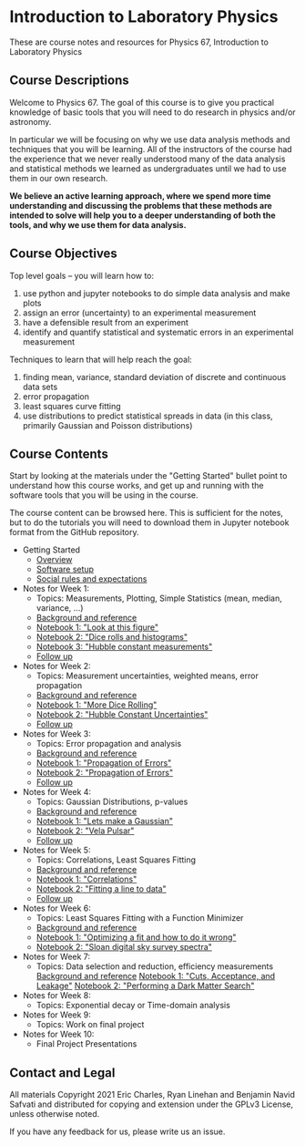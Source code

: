 # Introduction to Laboratory Physics

These are course notes and resources for Physics 67, Introduction to Laboratory Physics

## Course Descriptions

Welcome to Physics 67.   The goal of this course is to give you practical knowledge of basic tools that you will need to do research in physics and/or astronomy.

In particular we will be focusing on why we use data analysis methods and techniques that you will be learning.   All of the instructors of the course had the experience that we never really understood many of the data analysis and statistical methods we learned as undergraduates until we had to use them in our own research.

**We believe an active learning approach, where we spend more time understanding and discussing the problems that these methods are intended to solve will help you to a deeper understanding of both the tools, and why we use them for data analysis.**

## Course Objectives

Top level goals – you will learn how to:

  1. use python and jupyter notebooks to do simple data analysis and make plots
  2. assign an error (uncertainty) to an experimental measurement
  3. have a defensible result from an experiment
  4. identify and quantify statistical and systematic errors in an experimental measurement

Techniques to learn that will help reach the goal:

  1. finding mean, variance, standard deviation of discrete and continuous data sets
  2. error propagation
  3. least squares curve fitting
  4. use distributions to predict statistical spreads in data (in this class, primarily Gaussian and Poisson distributions)

## Course Contents

Start by looking at the materials under the "Getting Started" bullet
point to understand how this course works, and get up and running with
the software tools that you will be using in the course.

The course content can be browsed here.
This is sufficient for the notes, but to do the tutorials you will need to download them in Jupyter notebook format from the GitHub repository.

* Getting Started
  * [Overview](overview.md)
  * [Software setup](setup.md)
  * [Social rules and expectations](social.md)
* Notes for Week 1: 
  * Topics: Measurements, Plotting, Simple Statistics (mean, median, variance, ...)
  * [Background and reference](Week1.md)
  * [Notebook 1: "Look at this figure"](../nb/01_01_Look%20At%20This%20Figure.ipynb)
  * [Notebook 2: "Dice rolls and histograms"](../nb/01_02_Dice_Rolls_and_Histograms.ipynb)
  * [Notebook 3: "Hubble constant measurements"](../nb/01_03_Hubble_Measurements.ipynb)
  * [Follow up](Week1_after.md)
* Notes for Week 2:
  * Topics: Measurement uncertainties, weighted means, error
  propagation
  * [Background and reference](Week2.md)
  * [Notebook 1: "More Dice Rolling"](../nb/02_01_More_Dice_Rolling.ipynb)
  * [Notebook 2: "Hubble Constant Uncertainties"](../nb/02_02_Hubble_Constant_Uncertainties.ipynb)
  * [Follow up](Week2_after.md)
* Notes for Week 3:
  * Topics: Error propagation and analysis
  * [Background and reference](Week3.md)
  * [Notebook 1: "Propagation of Errors"](../nb/03_01_Propagation_of_errors.ipynb)
  * [Notebook 2: "Propagation of Errors"](../nb/03_02_More_Error_Propagation.ipynb)
  * [Follow up](Week3_after.md) 
* Notes for Week 4:
  * Topics: Gaussian Distributions, p-values
  * [Background and reference](Week4.md)
  * [Notebook 1: "Lets make a Gaussian"](../nb/04_01_Lets_Make_A_Gaussian.ipynb)
  * [Notebook 2: "Vela Pulsar"](../nb/04_02_Vela_Pulsar.ipynb)
  * [Follow up](Week4_after.md)
* Notes for Week 5:
  * Topics: Correlations, Least Squares Fitting
  * [Background and reference](Week5.md)
  * [Notebook 1: "Correlations"](../nb/05_01_Correlations.ipynb)
  * [Notebook 2: "Fitting a line to data"](../nb/05_02_Fitting_A_Line_to_Data.ipynb)
  * [Follow up](Week5_after.md)  
* Notes for Week 6:
  * Topics: Least Squares Fitting with a Function Minimizer
  * [Background and reference](Week6.md)
  * [Notebook 1: "Optimizing a fit and how to do it wrong"](../nb/06_01_Optimizing_a_fit_and_how_to_do_it_wrong.ipynb)
  * [Notebook 2: "Sloan digital sky survey spectra"](../nb/06_02_SDSS_Spectra.ipynb)
* Notes for Week 7:
  * Topics: Data selection and reduction, efficiency measurements
    [Background and reference](Week7.md)
    [Notebook 1: "Cuts, Acceptance, and Leakage"](../nb/07_01_Cuts_Acceptance_Leakage.ipynb)
    [Notebook 2: "Performing a Dark Matter Search"](../nb/07_02_Performing_a_Dark_Matter_Search.ipynb)
* Notes for Week 8:
  * Topics: Exponential decay or Time-domain analysis 
* Notes for Week 9:
  * Topics: Work on final project
* Notes for Week 10:
  * Final Project Presentations


## Contact and Legal

All materials Copyright 2021 Eric Charles, Ryan Linehan and Benjamin
Navid Safvati and distributed for copying and extension under the
GPLv3 License, unless otherwise noted.

If you have any feedback for us, please write us an issue.

<!--  LocalWords:  jupyter setup.md Linehan
 -->
